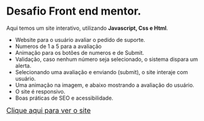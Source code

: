 # Desafio Front end mentor.

<p>Aqui temos um site interativo, utilizando <strong>Javascript, Css e Html</strong>.</p>

- Website para o usuário avaliar o pedido de suporte.
- Numeros de 1 a 5 para a avaliação
- Animação para os botões de numeros e de Submit.
- Validação, caso nenhum número seja selecionado, o sistema dispara um alerta.
- Selecionando uma avaliação e enviando (submit), o site interaje com usuário.
- Uma animação na imagem, e abaixo mostrando a avaliação do usuário.
- O site é responsivo.
- Boas práticas de SEO e acessibilidade.

<a href="https://ryansoares7.github.io/interactive-rating-component/" style="font-size:18px;" target="_blank">Clique aqui para ver o site</a>